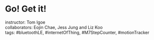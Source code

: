 Go! Get it!
====

instructor: Tom Igoe<br/>
collaborators: Eojin Chae, Jess Jung and Liz Koo<br/>
tags: #bluetoothLE, #internetOfThing, #M7StepCounter, #motionTracker<br/>
